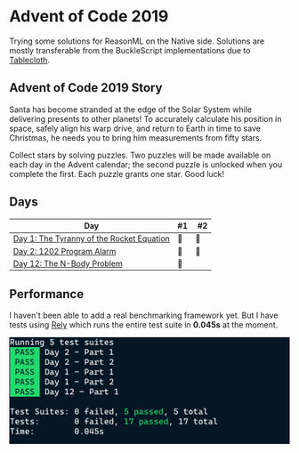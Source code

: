 # Advent of Code 2019

Trying some solutions for ReasonML on the Native side. Solutions are mostly transferable from the BuckleScript implementations due to [Tablecloth](https://github.com/darklang/tablecloth).

## Advent of Code 2019 Story

Santa has become stranded at the edge of the Solar System while delivering presents to other planets! To accurately calculate his position in space, safely align his warp drive, and return to Earth in time to save Christmas, he needs you to bring him measurements from fifty stars.

Collect stars by solving puzzles. Two puzzles will be made available on each day in the Advent calendar; the second puzzle is unlocked when you complete the first. Each puzzle grants one star. Good luck!

## Days

| Day                                                                                                                                | #1  |  #2 |
| ---------------------------------------------------------------------------------------------------------------------------------- | --- | --- |
| [Day 1: The Tyranny of the Rocket Equation](https://github.com/believer/advent-of-code/blob/master/advent-of-native/lib/DayOne.re) | 🌟  | 🌟  |
| [Day 2: 1202 Program Alarm](https://github.com/believer/advent-of-code/blob/master/advent-of-native/lib/DayTwo.re)                 | 🌟  | 🌟  |
| [Day 12: The N-Body Problem](https://github.com/believer/advent-of-code/blob/master/advent-of-native/lib/Day12.re)                 | 🌟  |     |

## Performance

I haven't been able to add a real benchmarking framework yet. But I have tests using [Rely](https://reason-native.com/docs/rely/) which runs the entire test suite in **0.045s** at the moment.

![Rely](docs/rely.png)
